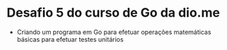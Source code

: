 # Desafio 5 do curso de Go da dio.me

- Criando um programa em Go para efetuar operações matemáticas básicas para efetuar testes unitários
